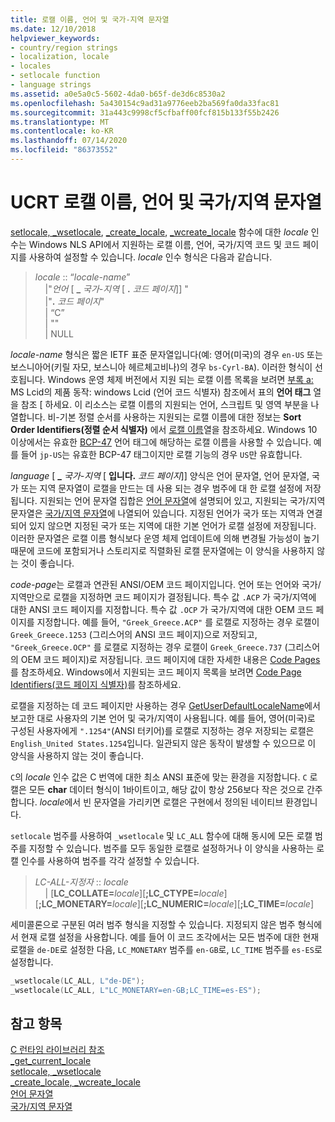 ```yaml
---
title: 로캘 이름, 언어 및 국가-지역 문자열
ms.date: 12/10/2018
helpviewer_keywords:
- country/region strings
- localization, locale
- locales
- setlocale function
- language strings
ms.assetid: a0e5a0c5-5602-4da0-b65f-de3d6c8530a2
ms.openlocfilehash: 5a430154c9ad31a9776eeb2ba569fa0da33fac81
ms.sourcegitcommit: 31a443c9998cf5cfbaff00fcf815b133f55b2426
ms.translationtype: MT
ms.contentlocale: ko-KR
ms.lasthandoff: 07/14/2020
ms.locfileid: "86373552"
---
```

# <a name="ucrt-locale-names-languages-and-countryregion-strings"></a>UCRT 로캘 이름, 언어 및 국가/지역 문자열

[setlocale, \_wsetlocale](../c-runtime-library/reference/setlocale-wsetlocale.md), [\_create\_locale](../c-runtime-library/reference/create-locale-wcreate-locale.md), [\_wcreate\_locale](../c-runtime-library/reference/create-locale-wcreate-locale.md) 함수에 대한 *locale* 인수는 Windows NLS API에서 지원하는 로캘 이름, 언어, 국가/지역 코드 및 코드 페이지를 사용하여 설정할 수 있습니다. *locale* 인수 형식은 다음과 같습니다.

> *locale* :: “*locale-name*”<br/>
&nbsp;&nbsp;&nbsp;&nbsp;\|"*언어* \[ **\_** _국가-지역_ \[ __.__ *코드 페이지*]] "<br/>
&nbsp;&nbsp;&nbsp;&nbsp;\|"__.__ *코드 페이지*"<br/>
&nbsp;&nbsp;&nbsp;&nbsp;\| “C”<br/>
&nbsp;&nbsp;&nbsp;&nbsp;\| ""<br/>
&nbsp;&nbsp;&nbsp;&nbsp;\| NULL

*locale-name* 형식은 짧은 IETF 표준 문자열입니다(예: 영어(미국)의 경우 `en-US` 또는 보스니아어(키릴 자모, 보스니아 헤르체고비나)의 경우 `bs-Cyrl-BA`). 이러한 형식이 선호됩니다. Windows 운영 체제 버전에서 지원 되는 로캘 이름 목록을 보려면 [부록 a:](https://docs.microsoft.com/openspecs/windows_protocols/ms-lcid/a9eac961-e77d-41a6-90a5-ce1a8b0cdb9c) MS Lcid의 제품 동작: windows Lcid (언어 코드 식별자) 참조에서 표의 **언어 태그** 열을 참조 \[ 하세요. 이 리소스는 로캘 이름의 지원되는 언어, 스크립트 및 영역 부분을 나열합니다. 비-기본 정렬 순서를 사용하는 지원되는 로캘 이름에 대한 정보는 **Sort Order Identifiers(정렬 순서 식별자)** 에서 [로캘 이름](/windows/win32/Intl/sort-order-identifiers)열을 참조하세요. Windows 10 이상에서는 유효한 [BCP-47](https://tools.ietf.org/html/bcp47) 언어 태그에 해당하는 로캘 이름을 사용할 수 있습니다. 예를 들어 `jp-US`는 유효한 BCP-47 태그이지만 로캘 기능의 경우 `US`만 유효합니다.

*language* \[ **\_** _국가-지역_ \[ __입니다.__ *코드 페이지*]] 양식은 언어 문자열, 언어 문자열, 국가 또는 지역 문자열이 로캘을 만드는 데 사용 되는 경우 범주에 대 한 로캘 설정에 저장 됩니다. 지원되는 언어 문자열 집합은 [언어 문자열](../c-runtime-library/language-strings.md)에 설명되어 있고, 지원되는 국가/지역 문자열은 [국가/지역 문자열](../c-runtime-library/country-region-strings.md)에 나열되어 있습니다. 지정된 언어가 국가 또는 지역과 연결되어 있지 않으면 지정된 국가 또는 지역에 대한 기본 언어가 로캘 설정에 저장됩니다. 이러한 문자열은 로캘 이름 형식보다 운영 체제 업데이트에 의해 변경될 가능성이 높기 때문에 코드에 포함되거나 스토리지로 직렬화된 로캘 문자열에는 이 양식을 사용하지 않는 것이 좋습니다.

*code-page*는 로캘과 연관된 ANSI/OEM 코드 페이지입니다. 언어 또는 언어와 국가/지역만으로 로캘을 지정하면 코드 페이지가 결정됩니다. 특수 값 `.ACP` 가 국가/지역에 대한 ANSI 코드 페이지를 지정합니다. 특수 값 `.OCP` 가 국가/지역에 대한 OEM 코드 페이지를 지정합니다. 예를 들어, `"Greek_Greece.ACP"` 를 로캘로 지정하는 경우 로캘이 `Greek_Greece.1253` (그리스어의 ANSI 코드 페이지)으로 저장되고, `"Greek_Greece.OCP"` 를 로캘로 지정하는 경우 로캘이 `Greek_Greece.737` (그리스어의 OEM 코드 페이지)로 저장됩니다. 코드 페이지에 대한 자세한 내용은 [Code Pages](../c-runtime-library/code-pages.md)를 참조하세요. Windows에서 지원되는 코드 페이지 목록을 보려면 [Code Page Identifiers(코드 페이지 식별자)](/windows/win32/Intl/code-page-identifiers)를 참조하세요.

로캘을 지정하는 데 코드 페이지만 사용하는 경우 [GetUserDefaultLocaleName](/windows/win32/api/winnls/nf-winnls-getuserdefaultlocalename)에서 보고한 대로 사용자의 기본 언어 및 국가/지역이 사용됩니다. 예를 들어, 영어(미국)로 구성된 사용자에게 `".1254"`(ANSI 터키어)를 로캘로 지정하는 경우 저장되는 로캘은 `English_United States.1254`입니다. 일관되지 않은 동작이 발생할 수 있으므로 이 양식을 사용하지 않는 것이 좋습니다.

`C`의 *locale* 인수 값은 C 번역에 대한 최소 ANSI 표준에 맞는 환경을 지정합니다. `C` 로캘은 모든 **char** 데이터 형식이 1바이트이고, 해당 값이 항상 256보다 작은 것으로 간주합니다. *locale*에서 빈 문자열을 가리키면 로캘은 구현에서 정의된 네이티브 환경입니다.

`setlocale` 범주를 사용하여 `_wsetlocale` 및 `LC_ALL` 함수에 대해 동시에 모든 로캘 범주를 지정할 수 있습니다. 범주를 모두 동일한 로캘로 설정하거나 이 양식을 사용하는 로캘 인수를 사용하여 범주를 각각 설정할 수 있습니다.

> *LC-ALL-지정자* :: *locale*<br/>
&nbsp;&nbsp;&nbsp;&nbsp;\| \[**LC_COLLATE=**_locale_]\[**;LC_CTYPE=**_locale_]\[**;LC_MONETARY=**_locale_]\[**;LC_NUMERIC=**_locale_]\[**;LC_TIME=**_locale_]

세미콜론으로 구분된 여러 범주 형식을 지정할 수 있습니다. 지정되지 않은 범주 형식에서 현재 로캘 설정을 사용합니다. 예를 들어 이 코드 조각에서는 모든 범주에 대한 현재 로캘을 `de-DE`로 설정한 다음, `LC_MONETARY` 범주를 `en-GB`로, `LC_TIME` 범주를 `es-ES`로 설정합니다.

```C
_wsetlocale(LC_ALL, L"de-DE");
_wsetlocale(LC_ALL, L"LC_MONETARY=en-GB;LC_TIME=es-ES");
```

## <a name="see-also"></a>참고 항목

[C 런타임 라이브러리 참조](../c-runtime-library/c-run-time-library-reference.md)<br/>
[_get_current_locale](../c-runtime-library/reference/get-current-locale.md)<br/>
[setlocale, _wsetlocale](../c-runtime-library/reference/setlocale-wsetlocale.md)<br/>
[_create_locale, _wcreate_locale](../c-runtime-library/reference/create-locale-wcreate-locale.md)<br/>
[언어 문자열](../c-runtime-library/language-strings.md)<br/>
[국가/지역 문자열](../c-runtime-library/country-region-strings.md)
